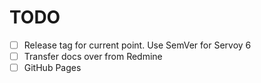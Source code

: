 # TODO

- [ ] Release tag for current point. Use SemVer for Servoy 6
- [ ] Transfer docs over from Redmine
- [ ] GitHub Pages
